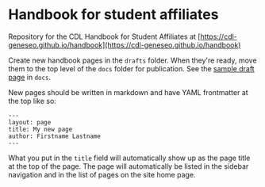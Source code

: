 # Handbook for student affiliates

Repository for the CDL Handbook for Student Affiliates at [https://cdl-geneseo.github.io/handbook](https://cdl-geneseo.github.io/handbook)

Create new handbook pages in the `drafts` folder. When they're ready, move them to the top level of the `docs` folder for publication. See the [sample draft page](drafts/sampledraft.md) in `docs`.

New pages should be written in markdown and have YAML frontmatter at the top like so:

```
---
layout: page
title: My new page
author: Firstname Lastname
---
```

What you put in the `title` field will automatically show up as the page title at the top of the page. The page will automatically be listed in the sidebar navigation and in the list of pages on the site home page.

